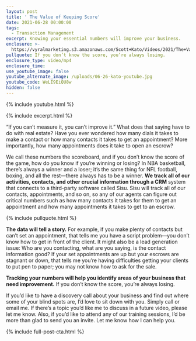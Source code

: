 ```yaml
---
layout: post
title: ' The Value of Keeping Score'
date: 2021-06-28 00:00:00
tags:
  - Transaction Management
excerpt: Knowing your essential numbers will improve your business.
enclosure: >-
  https://vyralmarketing.s3.amazonaws.com/Scott+Kato/Videos/2021/The+Value+of+Keeping+Score.mp4
pullquote: If you don’t know the score, you’re always losing.
enclosure_type: video/mp4
enclosure_time:
use_youtube_image: false
youtube_alternate_image: /uploads/06-26-kato-youtube.jpg
youtube_code: WeLI9EiQU8w
hidden: false
---
```

{% include youtube.html %}

{% include excerpt.html %}

“If you can’t measure it, you can’t improve it.” What does that saying have to do with real estate? Have you ever wondered how many dials it takes to make a contact or how many contacts it takes to get an appointment? More importantly, how many appointments does it take to open an escrow?

We call these numbers the scoreboard, and if you don’t know the score of the game, how do you know if you’re winning or losing? In NBA basketball, there’s always a winner and a loser; it’s the same thing for NFL football, boxing, and all the rest—there always has to be a winner. **We track all of our activities, contacts, and other crucial information through a CRM** system that connects to a third-party software called Sisu. Sisu will track all of our contacts, appointments, and so on, so any of our agents can figure out critical numbers such as how many contacts it takes for them to get an appointment and how many appointments it takes to get to an escrow.

{% include pullquote.html %}

**The data will tell a story.** For example, if you make plenty of contacts but can’t set an appointment, that tells me you have a script problem—you don’t know how to get in front of the client. It might also be a lead generation issue: Who are you contacting, what are you saying, is the contact information good? If your set appointments are up but your escrows are stagnant or down, that tells me you’re having difficulties getting your clients to put pen to paper; you may not know how to ask for the sale.

**Tracking your numbers will help you identify areas of your business that need improvement.** If you don’t know the score, you’re always losing.

If you’d like to have a discovery call about your business and find out where some of your blind spots are, I’d love to sit down with you. Simply call or email me. If there’s a topic you’d like me to discuss in a future video, please let me know. Also, if you’d like to attend any of our training sessions, I’d be more than glad to send you an invite. Let me know how I can help you.

{% include full-post-cta.html %}
